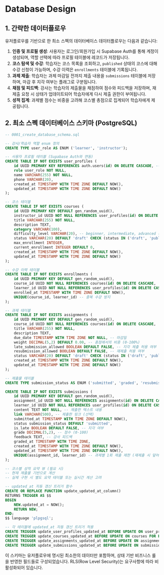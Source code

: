 # Database Design

## 1. 간략한 데이터플로우

유저플로우를 기반으로 한 최소 스펙의 데이터베이스 데이터플로우는 다음과 같습니다:

1. **인증 및 프로필 생성**: 사용자는 로그인/회원가입 시 Supabase Auth를 통해 계정이 생성되며, 역할 선택에 따라 프로필 테이블에 레코드가 저장됩니다.
2. **코스 탐색 및 수강**: 학습자는 코스 목록을 조회하고, `published` 상태의 코스에 대해 수강 신청이 가능하며, 수강 이력은 `enrollments` 테이블에 기록됩니다.
3. **과제 제출**: 학습자는 과제 마감일 전까지 제출 내용을 `submissions` 테이블에 저장하며, 마감 후 지각 여부는 플래그로 구분됩니다.
4. **채점 및 피드백**: 강사는 학습자의 제출물을 채점하여 점수와 피드백을 저장하며, 재제출 요청 시 상태가 업데이트되어 학습자에게 다시 제출 권한이 부여됩니다.
5. **성적 집계**: 과제별 점수는 비중을 고려해 코스별 총점으로 집계되어 학습자에게 제공됩니다.

## 2. 최소 스펙 데이터베이스 스키마 (PostgreSQL)

```sql
-- 0001_create_database_schema.sql

-- 강사/학습자 역할 enum 정의
CREATE TYPE user_role AS ENUM ('learner', 'instructor');

-- 사용자 프로필 테이블 (Supabase Auth와 연동)
CREATE TABLE IF NOT EXISTS user_profiles (
    id UUID PRIMARY KEY REFERENCES auth.users(id) ON DELETE CASCADE, -- Supabase Auth ID
    role user_role NOT NULL,
    name VARCHAR(255) NOT NULL,
    phone VARCHAR(20),
    created_at TIMESTAMP WITH TIME ZONE DEFAULT NOW(),
    updated_at TIMESTAMP WITH TIME ZONE DEFAULT NOW()
);

-- 코스 테이블
CREATE TABLE IF NOT EXISTS courses (
    id UUID PRIMARY KEY DEFAULT gen_random_uuid(),
    instructor_id UUID NOT NULL REFERENCES user_profiles(id) ON DELETE CASCADE, -- 강사 ID
    title VARCHAR(255) NOT NULL,
    description TEXT,
    category VARCHAR(100),
    difficulty_level VARCHAR(20), -- beginner, intermediate, advanced 등
    status VARCHAR(20) DEFAULT 'draft' CHECK (status IN ('draft', 'published', 'archived')), -- 코스 상태
    max_enrollment INTEGER,
    current_enrollment INTEGER DEFAULT 0,
    created_at TIMESTAMP WITH TIME ZONE DEFAULT NOW(),
    updated_at TIMESTAMP WITH TIME ZONE DEFAULT NOW()
);

-- 수강 이력 테이블
CREATE TABLE IF NOT EXISTS enrollments (
    id UUID PRIMARY KEY DEFAULT gen_random_uuid(),
    course_id UUID NOT NULL REFERENCES courses(id) ON DELETE CASCADE,
    learner_id UUID NOT NULL REFERENCES user_profiles(id) ON DELETE CASCADE, -- 학습자 ID
    enrolled_at TIMESTAMP WITH TIME ZONE DEFAULT NOW(),
    UNIQUE(course_id, learner_id) -- 중복 수강 방지
);

-- 과제 테이블
CREATE TABLE IF NOT EXISTS assignments (
    id UUID PRIMARY KEY DEFAULT gen_random_uuid(),
    course_id UUID NOT NULL REFERENCES courses(id) ON DELETE CASCADE,
    title VARCHAR(255) NOT NULL,
    description TEXT,
    due_date TIMESTAMP WITH TIME ZONE NOT NULL, -- 마감일
    weight DECIMAL(5,2) DEFAULT 0.00, -- 총점에서의 비중 (0-100%)
    late_submission_allowed BOOLEAN DEFAULT FALSE, -- 지각 제출 허용 여부
    resubmission_allowed BOOLEAN DEFAULT FALSE, -- 재제출 허용 여부
    status VARCHAR(20) DEFAULT 'draft' CHECK (status IN ('draft', 'published', 'closed')), -- 과제 상태
    created_at TIMESTAMP WITH TIME ZONE DEFAULT NOW(),
    updated_at TIMESTAMP WITH TIME ZONE DEFAULT NOW()
);

-- 제출물 테이블
CREATE TYPE submission_status AS ENUM ('submitted', 'graded', 'resubmission_required');

CREATE TABLE IF NOT EXISTS submissions (
    id UUID PRIMARY KEY DEFAULT gen_random_uuid(),
    assignment_id UUID NOT NULL REFERENCES assignments(id) ON DELETE CASCADE,
    learner_id UUID NOT NULL REFERENCES user_profiles(id) ON DELETE CASCADE, -- 학습자 ID
    content TEXT NOT NULL, -- 제출한 텍스트 내용
    link VARCHAR(500), -- 제출한 링크 (선택)
    submitted_at TIMESTAMP WITH TIME ZONE DEFAULT NOW(),
    status submission_status DEFAULT 'submitted',
    is_late BOOLEAN DEFAULT FALSE, -- 지각 여부
    grade DECIMAL(5,2), -- 점수 (0-100)
    feedback TEXT, -- 강사 피드백
    graded_at TIMESTAMP WITH TIME ZONE,
    created_at TIMESTAMP WITH TIME ZONE DEFAULT NOW(),
    updated_at TIMESTAMP WITH TIME ZONE DEFAULT NOW(),
    UNIQUE(assignment_id, learner_id) -- 과제별 1회 제출 제한 (재제출 시 덮어쓰기)
);

-- 코스별 성적 요약 뷰 (필요 시)
-- 현재 제출물 기반으로 계산
-- 실제 구현 시 별도 요약 테이블 또는 실시간 계산 고려

-- updated_at 자동 갱신 트리거 함수
CREATE OR REPLACE FUNCTION update_updated_at_column()
RETURNS TRIGGER AS $$
BEGIN
    NEW.updated_at = NOW();
    RETURN NEW;
END;
$$ language 'plpgsql';

-- 각 테이블에 updated_at 자동 갱신 트리거 적용
CREATE TRIGGER update_user_profiles_updated_at BEFORE UPDATE ON user_profiles FOR EACH ROW EXECUTE FUNCTION update_updated_at_column();
CREATE TRIGGER update_courses_updated_at BEFORE UPDATE ON courses FOR EACH ROW EXECUTE FUNCTION update_updated_at_column();
CREATE TRIGGER update_assignments_updated_at BEFORE UPDATE ON assignments FOR EACH ROW EXECUTE FUNCTION update_updated_at_column();
CREATE TRIGGER update_submissions_updated_at BEFORE UPDATE ON submissions FOR EACH ROW EXECUTE FUNCTION update_updated_at_column();
```

이 스키마는 유저플로우에 명시된 최소한의 데이터만 포함하며, 상태 기반 비즈니스 룰을 반영한 필드들로 구성되었습니다. RLS(Row Level Security)는 요구사항에 따라 비활성화되어 있습니다.